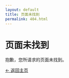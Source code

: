 ```yaml
---
layout: default
title: 页面未找到
permalink: 404.html
---
```


<div class="main">
      <div class="panel">
        <div class="header">
          <h1>页面未找到</h1>
        </div>
        <div class="body">
          <p>抱歉，您所请求的页面未找到。</p>
          <p>
            <a id="back-link" href="/">← 返回主页</a>
          </p>
        </div>
      </div>
    </div>